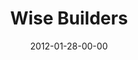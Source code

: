 ---
layout: message
category: message
series: "Big Bad Wolf"
title: "Wise Builders"
date: 2012-01-28-00-00
message_id: 711
audio: "http://s3.amazonaws.com/crossroads-media/messages/audio/bigbadwolf_04.mp3"
audio-duration: "44:22"
program: "http://s3.amazonaws.com/crossroads-media/documents/01_28-29_12Program.pdf"
description: "We'll hear from people in our community talk about money."
video: "http://s3.amazonaws.com/crossroads-media/messages/video/bigbadwolf_04.mp4"
video-duration: "44:28"
yt-embed-url: "//www.youtube.com/embed/Upo4UCK7GDE"
video-image: "http://s3.amazonaws.com/crossroads-media/images/bigbadwolf_04_still.jpg"
tag: 
 - money
 - wolf
 - program
 - wise
explicit: false
---